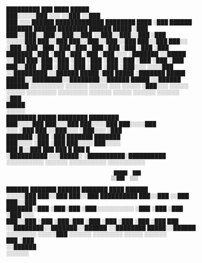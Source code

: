    █████████                                      ███  ████                █████                                    
  ███░░░░░███                                    ░░░  ░░███               ░░███                                     
 ███     ░░░   ██████  █████████████   ████████  ████  ░███   ██████    ███████   ██████  ████████   ██████   █████ 
░███          ███░░███░░███░░███░░███ ░░███░░███░░███  ░███  ░░░░░███  ███░░███  ███░░███░░███░░███ ███░░███ ███░░  
░███         ░███ ░███ ░███ ░███ ░███  ░███ ░███ ░███  ░███   ███████ ░███ ░███ ░███ ░███ ░███ ░░░ ░███████ ░░█████ 
░░███     ███░███ ░███ ░███ ░███ ░███  ░███ ░███ ░███  ░███  ███░░███ ░███ ░███ ░███ ░███ ░███     ░███░░░   ░░░░███
 ░░█████████ ░░██████  █████░███ █████ ░███████  █████ █████░░████████░░████████░░██████  █████    ░░██████  ██████ 
  ░░░░░░░░░   ░░░░░░  ░░░░░ ░░░ ░░░░░  ░███░░░  ░░░░░ ░░░░░  ░░░░░░░░  ░░░░░░░░  ░░░░░░  ░░░░░      ░░░░░░  ░░░░░░  
                                       ░███                                                                         
                                       █████                                                                        
                                      ░░░░░                                                                         
  ████████     █████     ████████   ████████                                                                        
 ███░░░░███  ███░░░███  ███░░░░███ ███░░░░███                                                                       
░░░    ░███ ███   ░░███░░░    ░███░░░    ░███                                                                       
   ███████ ░███    ░███   ███████    ███████                                                                        
  ███░░░░  ░███    ░███  ███░░░░    ███░░░░                                                                         
 ███      █░░███   ███  ███      █ ███      █                                                                       
░██████████ ░░░█████░  ░██████████░██████████                                                                       
░░░░░░░░░░    ░░░░░░   ░░░░░░░░░░ ░░░░░░░░░░                                                                        
                                                                                                                    
                                                                                                                    
                                                                                                                    
                                            █████  ███                                                              
                                           ░░███  ░░░                                                               
  ██████    ███████  ██████              ███████  ████   ██████                                                     
 ░░░░░███  ███░░███ ███░░███ ██████████ ███░░███ ░░███  ███░░███                                                    
  ███████ ░███ ░███░███ ░███░░░░░░░░░░ ░███ ░███  ░███ ░███ ░░░                                                     
 ███░░███ ░███ ░███░███ ░███           ░███ ░███  ░███ ░███  ███                                                    
░░████████░░███████░░██████            ░░████████ █████░░██████                                                     
 ░░░░░░░░  ░░░░░███ ░░░░░░              ░░░░░░░░ ░░░░░  ░░░░░░                                                      
           ███ ░███                                                                                                 
          ░░██████                                                                                                  
           ░░░░░░                                                                                                   
